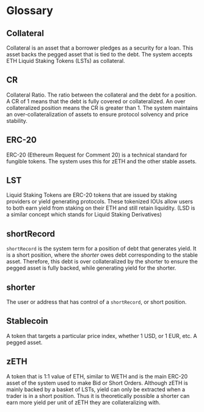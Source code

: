 # Glossary

## Collateral

Collateral is an asset that a borrower pledges as a security for a loan. This asset backs the pegged asset that is tied to the debt. The system accepts ETH Liquid Staking Tokens (LSTs) as collateral.

## CR

Collateral Ratio. The ratio between the collateral and the debt for a position. A CR of 1 means that the debt is fully covered or collateralized. An over collateralized position means the CR is greater than 1. The system maintains an over-collateralization of assets to ensure protocol solvency and price stability.

## ERC-20

ERC-20 (Ethereum Request for Comment 20) is a technical standard for fungible tokens. The system uses this for zETH and the other stable assets.

## LST

Liquid Staking Tokens are ERC-20 tokens that are issued by staking providers or yield generating protocols. These tokenized IOUs allow users to both earn yield from staking on their ETH and still retain liquidity. (LSD is a similar concept which stands for Liquid Staking Derivatives)

## shortRecord

`shortRecord` is the system term for a position of debt that generates yield. It is a short position, where the _shorter_ owes debt corresponding to the stable asset. Therefore, this debt is over collateralized by the shorter to ensure the pegged asset is fully backed, while generating yield for the shorter.

## shorter

The user or address that has control of a `shortRecord`, or short position.

## Stablecoin

A token that targets a particular price index, whether 1 USD, or 1 EUR, etc. A pegged asset.

## zETH

A token that is 1:1 value of ETH, similar to WETH and is the main ERC-20 asset of the system used to make Bid or Short Orders. Although zETH is mainly backed by a basket of LSTs, yield can only be extracted when a trader is in a short position. Thus it is theoretically possible a shorter can earn more yield per unit of zETH they are collateralizing with.
